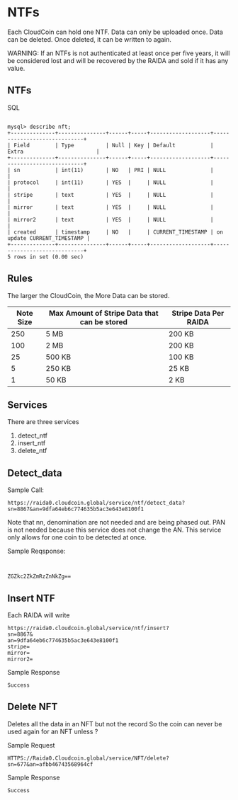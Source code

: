 # NTFs
Each CloudCoin can hold one NTF. Data can only be uploaded once. Data can be deleted. Once deleted, it can be written to again. 

WARNING: If an NTFs is not authenticated at least once per five years, it will be considered lost and will be recovered by the RAIDA and sold if it has any value. 

## NTFs
SQL
```

mysql> describe nft;
+--------------+---------------+------+-----+-------------------+-----------------------------+
| Field        | Type          | Null | Key | Default           | Extra                       |
+--------------+---------------+------+-----+-------------------+-----------------------------+
| sn           | int(11)       | NO   | PRI | NULL              |                             |
| protocol     | int(11)       | YES  |     | NULL              |                             |
| stripe       | text          | YES  |     | NULL              |                             |
| mirror       | text          | YES  |     | NULL              |                             |
| mirror2      | text          | YES  |     | NULL              |                             |
| created      | timestamp     | NO   |     | CURRENT_TIMESTAMP | on update CURRENT_TIMESTAMP |
+--------------+---------------+------+-----+-------------------+-----------------------------+
5 rows in set (0.00 sec)

```

## Rules
The larger the CloudCoin, the More Data can be stored. 

Note Size | Max Amount of Stripe Data that can be stored | Stripe Data Per RAIDA
------|-----------------|----
250 | 5 MB | 200 KB
100 | 2 MB| 200 KB
 25 | 500 KB| 100 KB
 5 | 250 KB| 25 KB
1 | 50 KB| 2 KB

## Services

There are three services

1. detect_ntf
2. insert_ntf
3. delete_ntf

## Detect_data


Sample Call:
```
https://raida0.cloudcoin.global/service/ntf/detect_data?sn=8867&an=9dfa64eb6c774635b5ac3e643e8100f1

```
Note that nn, denomination are not needed and are being phased out. PAN is not needed because this service does not change the AN. This service only allows for one coin 
to be detected at once. 

Sample Reqsponse:
```


ZGZkc2ZkZmRzZnNkZg==
```


## Insert NTF
Each RAIDA will write 

```
https://raida0.cloudcoin.global/service/ntf/insert?
sn=8867&
an=9dfa64eb6c774635b5ac3e643e8100f1
stripe=
mirror=
mirror2=
```

Sample Response
```
Success
```


## Delete NFT
Deletes all the data in an NFT but not the record 
So the coin can never be used again for an NFT unless 
?

Sample Request 
```
HTTPS://Raida0.Cloudcoin.global/service/NFT/delete?sn=677&an=afbb46743568964cf
```
Sample Response 
```
Success
```




